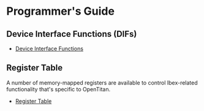 # Programmer's Guide

## Device Interface Functions (DIFs)

- [Device Interface Functions](../../../../sw/device/lib/dif/dif_rv_core_ibex.h)

## Register Table

A number of memory-mapped registers are available to control Ibex-related functionality that's specific to OpenTitan.

* [Register Table](../data/rv_core_ibex.hjson#registers)
